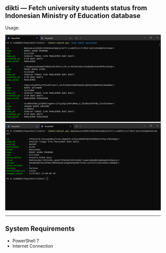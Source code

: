 dikti — Fetch university students status from Indonesian Ministry of Education database
---------------------------------------------------------------------------------------

Usage:

![ss-1.png](https://raw.githubusercontent.com/DNS/Dikti/refs/heads/master/ss-1.png)
![ss-2.png](https://raw.githubusercontent.com/DNS/Dikti/refs/heads/master/ss-2.png)



---


System Requirements
-------------------

- PowerShell 7
- Internet Connection

